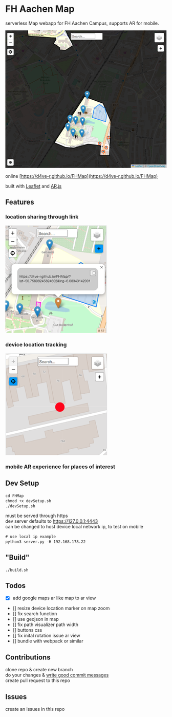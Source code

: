 # FH Aachen Map

serverless Map webapp for FH Aachen Campus, supports AR for mobile.
  
![FHMap](https://raw.githubusercontent.com/D4ve-R/FHMap/main/images/fhmap.png)

online [https://d4ve-r.github.io/FHMap](https://d4ve-r.github.io/FHMap)  
  
built with [Leaflet](https://github.com/Leaflet/Leaflet) and [AR.js](https://github.com/AR-js-org/AR.js)

## Features
  
### location sharing through link
![Share](https://raw.githubusercontent.com/D4ve-R/FHMap/main/images/share.png)
### device location tracking
![Location](https://raw.githubusercontent.com/D4ve-R/FHMap/main/images/location.png)
### mobile AR experience for places of interest

  
## Dev Setup
```
cd FHMap
chmod +x devSetup.sh
./devSetup.sh
```
  
must be served through https  
dev server defaults to https://127.0.0.1:4443  
can be changed to host device local network ip, to test on mobile  
```
# use local ip example
python3 server.py -H 192.168.178.22
```

## "Build"
```
./build.sh
```

## Todos

- [x] add google maps ar like map to ar view
- [] resize device location marker on map zoom
- [] fix search function
- [] use geojson in map
- [] fix path visualizer path width
- [] buttons css 
- [] fix inital rotation issue ar view
- [] bundle with webpack or similar

## Contributions
clone repo & create new branch  
do your changes & [write good commit messages](https://tbaggery.com/2008/04/19/a-note-about-git-commit-messages.html)  
create pull request to this repo  

## Issues
create an issues in this repo  